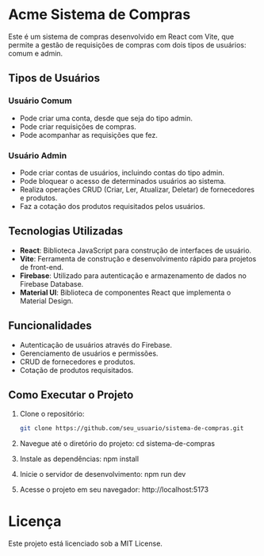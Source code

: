 # Acme Sistema de Compras

Este é um sistema de compras desenvolvido em React com Vite, que permite a gestão de requisições de compras com dois tipos de usuários: comum e admin.

## Tipos de Usuários

### Usuário Comum
- Pode criar uma conta, desde que seja do tipo admin.
- Pode criar requisições de compras.
- Pode acompanhar as requisições que fez.

### Usuário Admin
- Pode criar contas de usuários, incluindo contas do tipo admin.
- Pode bloquear o acesso de determinados usuários ao sistema.
- Realiza operações CRUD (Criar, Ler, Atualizar, Deletar) de fornecedores e produtos.
- Faz a cotação dos produtos requisitados pelos usuários.

## Tecnologias Utilizadas
- **React**: Biblioteca JavaScript para construção de interfaces de usuário.
- **Vite**: Ferramenta de construção e desenvolvimento rápido para projetos de front-end.
- **Firebase**: Utilizado para autenticação e armazenamento de dados no Firebase Database.
- **Material UI**: Biblioteca de componentes React que implementa o Material Design.

## Funcionalidades
- Autenticação de usuários através do Firebase.
- Gerenciamento de usuários e permissões.
- CRUD de fornecedores e produtos.
- Cotação de produtos requisitados.

## Como Executar o Projeto

1. Clone o repositório:
   ```bash
   git clone https://github.com/seu_usuario/sistema-de-compras.git


2. Navegue até o diretório do projeto:
    cd sistema-de-compras

3. Instale as dependências:
    npm install

4. Inicie o servidor de desenvolvimento:
    npm run dev

5. Acesse o projeto em seu navegador: http://localhost:5173

# Licença
Este projeto está licenciado sob a MIT License. 
